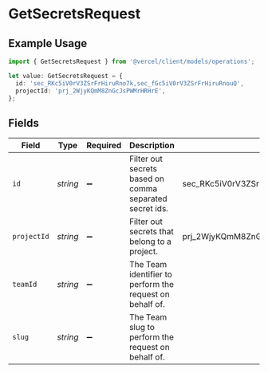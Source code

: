 # GetSecretsRequest

## Example Usage

```typescript
import { GetSecretsRequest } from '@vercel/client/models/operations';

let value: GetSecretsRequest = {
  id: 'sec_RKc5iV0rV3ZSrFrHiruRno7k,sec_fGc5iV0rV3ZSrFrHiruRnouQ',
  projectId: 'prj_2WjyKQmM8ZnGcJsPWMrHRHrE',
};
```

## Fields

| Field       | Type     | Required           | Description                                              | Example                                                   |
| ----------- | -------- | ------------------ | -------------------------------------------------------- | --------------------------------------------------------- |
| `id`        | _string_ | :heavy_minus_sign: | Filter out secrets based on comma separated secret ids.  | sec_RKc5iV0rV3ZSrFrHiruRno7k,sec_fGc5iV0rV3ZSrFrHiruRnouQ |
| `projectId` | _string_ | :heavy_minus_sign: | Filter out secrets that belong to a project.             | prj_2WjyKQmM8ZnGcJsPWMrHRHrE                              |
| `teamId`    | _string_ | :heavy_minus_sign: | The Team identifier to perform the request on behalf of. |                                                           |
| `slug`      | _string_ | :heavy_minus_sign: | The Team slug to perform the request on behalf of.       |                                                           |
